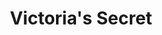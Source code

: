---
title: "Victoria's Secret"
url: /chicago/victorias-secret-south-delano-court/
shop: Kleidung
---